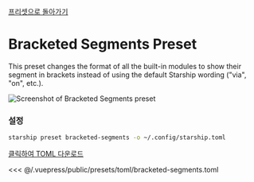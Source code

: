 [프리셋으로 돌아가기](./README.md#bracketed-segments)

# Bracketed Segments Preset

This preset changes the format of all the built-in modules to show their segment in brackets instead of using the default Starship wording ("via", "on", etc.).

![Screenshot of Bracketed Segments preset](/presets/img/bracketed-segments.png)

### 설정

```sh
starship preset bracketed-segments -o ~/.config/starship.toml
```

[클릭하여 TOML 다운로드](/presets/toml/bracketed-segments.toml)

<<< @/.vuepress/public/presets/toml/bracketed-segments.toml
